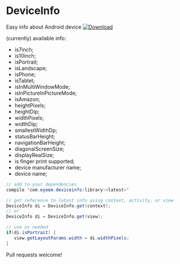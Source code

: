 # DeviceInfo
Easy info about Android device [ ![Download](https://api.bintray.com/packages/eyeem/maven/deviceinfo/images/download.svg) ](https://bintray.com/eyeem/maven/deviceinfo/_latestVersion)

(currently) available info:
- is7inch;
- is10inch;
- isPortrait;
- isLandscape;
- isPhone;
- isTablet;
- isInMultiWindowMode;
- isInPictureInPictureMode;
- isAmazon;
- heightPixels;
- heightDip;
- widthPixels;
- widthDip;
- smallestWidthDp;
- statusBarHeight;
- navigationBarHeight;
- diagonalScreenSize;
- displayRealSize;
- is finger print supported;
- device manufacturer name;
- device name;

```Java
// add to your dependencies
compile 'com.eyeem.deviceinfo:library:<latest>'
```

```Java
// get reference to latest info using context, activity, or view
DeviceInfo di = DeviceInfo.get(context);
// or
DeviceInfo di = DeviceInfo.get(view);

// use as needed
if(di.isPortrait) {
   view.getLayoutParams.width = di.widthPixels;
}
```

Pull requests welcome!

